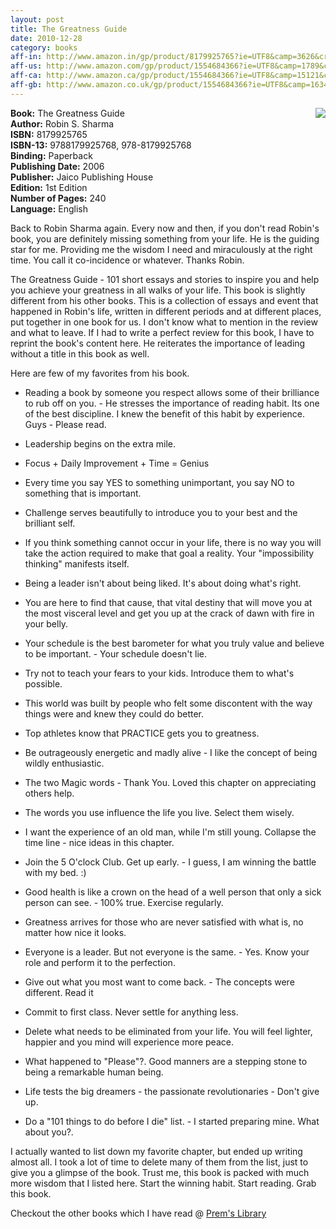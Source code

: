 ```yaml
---
layout: post
title: The Greatness Guide
date: 2010-12-28
category: books
aff-in: http://www.amazon.in/gp/product/8179925765?ie=UTF8&camp=3626&creativeASIN=8179925765&linkCode=xm2&tag=smileprem-in-21
aff-us: http://www.amazon.com/gp/product/1554684366?ie=UTF8&camp=1789&creativeASIN=1554684366&linkCode=xm2&tag=smileprem-us-20
aff-ca: http://www.amazon.ca/gp/product/1554684366?ie=UTF8&camp=15121&creativeASIN=1554684366&linkCode=xm2&tag=smileprem-ca-20
aff-gb: http://www.amazon.co.uk/gp/product/1554684366?ie=UTF8&camp=1634&creativeASIN=1554684366&linkCode=xm2&tag=smileprem-gb-21
---
```


<img style="clear: right; float: right; margin-bottom: 1em; margin-left: 1em;" 
src="{{site.img-url}}/the-greatness-guide-robin-sharma.jpg"/>
**Book:** The Greatness Guide  
**Author:** Robin S. Sharma  
**ISBN:** 8179925765  
**ISBN-13:** 9788179925768, 978-8179925768  
**Binding:** Paperback  
**Publishing Date:** 2006  
**Publisher:** Jaico Publishing House  
**Edition:** 1st Edition  
**Number of Pages:** 240  
**Language:** English  

Back to Robin Sharma again. Every now and then, if you don't read Robin's book, you are definitely missing something from your life. He is the guiding star for me. Providing me the wisdom I need and miraculously at the right time. You call it co-incidence or whatever. Thanks Robin.  

The Greatness Guide - 101 short essays and stories to inspire you and help you achieve your greatness in all walks of your life. This book is slightly different from his other books. This is a collection of essays and event that happened in Robin's life, written in different periods and at different places, put together in one book for us. I don't know what to mention in the review and what to leave. If I had to write a perfect review for this book, I have to reprint the book's content here. He reiterates the importance of leading without a title in this book as well.    

Here are few of my favorites from his book.   

* Reading a book by someone you respect allows some of their brilliance to rub off on you. - He stresses the importance of reading habit. Its one of the best discipline. I knew the benefit of this habit by experience. Guys - Please read.  

* Leadership begins on the extra mile.  

* Focus + Daily Improvement + Time = Genius  

* Every time you say YES to something unimportant, you say NO to something that is important.  

* Challenge serves beautifully to introduce you to your best and the brilliant self.  

* If you think something cannot occur in your life, there is no way you will take the action required to make that goal a reality. Your "impossibility thinking" manifests itself.  

* Being a leader isn't about being liked. It's about doing what's right.  

* You are here to find that cause, that vital destiny that will move you at the most visceral level and get you up at the crack of dawn with fire in your belly.  

* Your schedule is the best barometer for what you truly value and believe to be important. - Your schedule doesn't lie.  

* Try not to teach your fears to your kids. Introduce them to what's possible.  

* This world was built by people who felt some discontent with the way things were and knew they could do better.  

* Top athletes know that PRACTICE gets you to greatness.  

* Be outrageously energetic and madly alive - I like the concept of being wildly enthusiastic.  

* The two Magic words - Thank You. Loved this chapter on appreciating others help.  

* The words you use influence the life you live. Select them wisely.  

* I want the experience of an old man, while I'm still young. Collapse the time line - nice ideas in this chapter.  

* Join the 5 O'clock Club. Get up early. - I guess, I am winning the battle with my bed. :)  

* Good health is like a crown on the head of a well person that only a sick person can see. - 100% true. Exercise regularly.  

* Greatness arrives for those who are never satisfied with what is, no matter how nice it looks.  

* Everyone is a leader. But not everyone is the same. - Yes. Know your role and perform it to the   perfection.  

* Give out what you most want to come back. - The concepts were different. Read it  

* Commit to first class. Never settle for anything less.  

* Delete what needs to be eliminated from your life. You will feel lighter, happier and you mind will experience more peace.  

* What happened to "Please"?. Good manners are a stepping stone to being a remarkable human being.  

* Life tests the big dreamers - the passionate revolutionaries - Don't give up.  

* Do a "101 things to do before I die" list. - I started preparing mine. What about you?.  

I actually wanted to list down my favorite chapter, but ended up writing almost all. I took a lot of time to delete many of them from the list, just to give you a glimpse of the book. Trust me, this book is packed with much more wisdom that I listed here. Start the winning habit. Start reading. Grab this book.  

Checkout the other books which I have read @ [Prem's Library]({{site.url}}/category/books/)  
